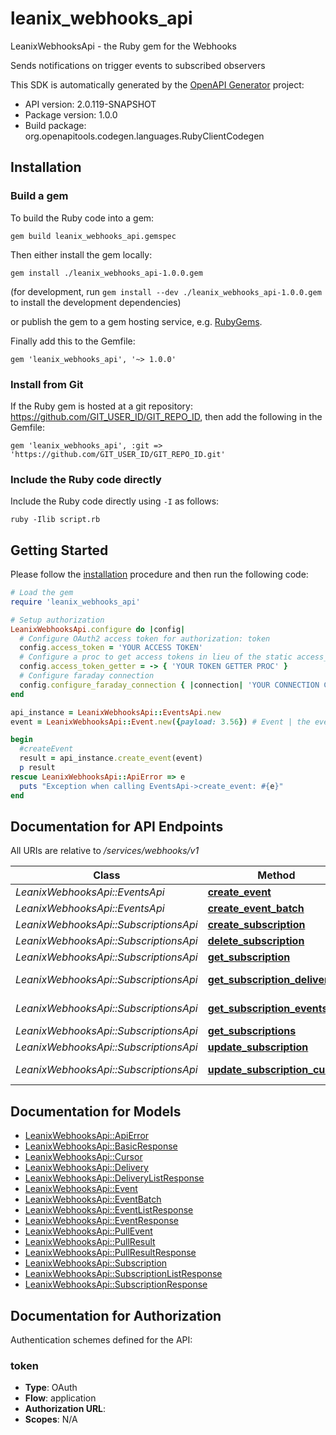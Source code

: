 # leanix_webhooks_api

LeanixWebhooksApi - the Ruby gem for the Webhooks

Sends notifications on trigger events to subscribed observers

This SDK is automatically generated by the [OpenAPI Generator](https://openapi-generator.tech) project:

- API version: 2.0.119-SNAPSHOT
- Package version: 1.0.0
- Build package: org.openapitools.codegen.languages.RubyClientCodegen

## Installation

### Build a gem

To build the Ruby code into a gem:

```shell
gem build leanix_webhooks_api.gemspec
```

Then either install the gem locally:

```shell
gem install ./leanix_webhooks_api-1.0.0.gem
```

(for development, run `gem install --dev ./leanix_webhooks_api-1.0.0.gem` to install the development dependencies)

or publish the gem to a gem hosting service, e.g. [RubyGems](https://rubygems.org/).

Finally add this to the Gemfile:

    gem 'leanix_webhooks_api', '~> 1.0.0'

### Install from Git

If the Ruby gem is hosted at a git repository: https://github.com/GIT_USER_ID/GIT_REPO_ID, then add the following in the Gemfile:

    gem 'leanix_webhooks_api', :git => 'https://github.com/GIT_USER_ID/GIT_REPO_ID.git'

### Include the Ruby code directly

Include the Ruby code directly using `-I` as follows:

```shell
ruby -Ilib script.rb
```

## Getting Started

Please follow the [installation](#installation) procedure and then run the following code:

```ruby
# Load the gem
require 'leanix_webhooks_api'

# Setup authorization
LeanixWebhooksApi.configure do |config|
  # Configure OAuth2 access token for authorization: token
  config.access_token = 'YOUR ACCESS TOKEN'
  # Configure a proc to get access tokens in lieu of the static access_token configuration
  config.access_token_getter = -> { 'YOUR TOKEN GETTER PROC' } 
  # Configure faraday connection
  config.configure_faraday_connection { |connection| 'YOUR CONNECTION CONFIG PROC' }
end

api_instance = LeanixWebhooksApi::EventsApi.new
event = LeanixWebhooksApi::Event.new({payload: 3.56}) # Event | the event to trigger

begin
  #createEvent
  result = api_instance.create_event(event)
  p result
rescue LeanixWebhooksApi::ApiError => e
  puts "Exception when calling EventsApi->create_event: #{e}"
end

```

## Documentation for API Endpoints

All URIs are relative to */services/webhooks/v1*

Class | Method | HTTP request | Description
------------ | ------------- | ------------- | -------------
*LeanixWebhooksApi::EventsApi* | [**create_event**](docs/EventsApi.md#create_event) | **POST** /events | createEvent
*LeanixWebhooksApi::EventsApi* | [**create_event_batch**](docs/EventsApi.md#create_event_batch) | **POST** /events/batch | createEventBatch
*LeanixWebhooksApi::SubscriptionsApi* | [**create_subscription**](docs/SubscriptionsApi.md#create_subscription) | **POST** /subscriptions | createSubscription
*LeanixWebhooksApi::SubscriptionsApi* | [**delete_subscription**](docs/SubscriptionsApi.md#delete_subscription) | **DELETE** /subscriptions/{id} | deleteSubscription
*LeanixWebhooksApi::SubscriptionsApi* | [**get_subscription**](docs/SubscriptionsApi.md#get_subscription) | **GET** /subscriptions/{id} | getSubscription
*LeanixWebhooksApi::SubscriptionsApi* | [**get_subscription_deliveries**](docs/SubscriptionsApi.md#get_subscription_deliveries) | **GET** /subscriptions/{id}/deliveries | getSubscriptionDeliveries
*LeanixWebhooksApi::SubscriptionsApi* | [**get_subscription_events**](docs/SubscriptionsApi.md#get_subscription_events) | **GET** /subscriptions/{id}/events | getSubscriptionEvents
*LeanixWebhooksApi::SubscriptionsApi* | [**get_subscriptions**](docs/SubscriptionsApi.md#get_subscriptions) | **GET** /subscriptions | getSubscriptions
*LeanixWebhooksApi::SubscriptionsApi* | [**update_subscription**](docs/SubscriptionsApi.md#update_subscription) | **PUT** /subscriptions/{id} | updateSubscription
*LeanixWebhooksApi::SubscriptionsApi* | [**update_subscription_cursor**](docs/SubscriptionsApi.md#update_subscription_cursor) | **PUT** /subscriptions/{id}/cursor | updateSubscriptionCursor


## Documentation for Models

 - [LeanixWebhooksApi::ApiError](docs/ApiError.md)
 - [LeanixWebhooksApi::BasicResponse](docs/BasicResponse.md)
 - [LeanixWebhooksApi::Cursor](docs/Cursor.md)
 - [LeanixWebhooksApi::Delivery](docs/Delivery.md)
 - [LeanixWebhooksApi::DeliveryListResponse](docs/DeliveryListResponse.md)
 - [LeanixWebhooksApi::Event](docs/Event.md)
 - [LeanixWebhooksApi::EventBatch](docs/EventBatch.md)
 - [LeanixWebhooksApi::EventListResponse](docs/EventListResponse.md)
 - [LeanixWebhooksApi::EventResponse](docs/EventResponse.md)
 - [LeanixWebhooksApi::PullEvent](docs/PullEvent.md)
 - [LeanixWebhooksApi::PullResult](docs/PullResult.md)
 - [LeanixWebhooksApi::PullResultResponse](docs/PullResultResponse.md)
 - [LeanixWebhooksApi::Subscription](docs/Subscription.md)
 - [LeanixWebhooksApi::SubscriptionListResponse](docs/SubscriptionListResponse.md)
 - [LeanixWebhooksApi::SubscriptionResponse](docs/SubscriptionResponse.md)


## Documentation for Authorization


Authentication schemes defined for the API:
### token


- **Type**: OAuth
- **Flow**: application
- **Authorization URL**: 
- **Scopes**: N/A

